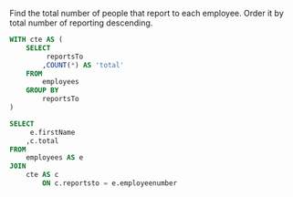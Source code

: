 Find the total number of people that report to each employee. Order it by total number of reporting descending.
```sql
WITH cte AS (
    SELECT
         reportsTo
        ,COUNT(*) AS 'total'
    FROM
        employees
    GROUP BY
        reportsTo
)

SELECT
     e.firstName
    ,c.total
FROM
    employees AS e
JOIN
    cte AS c
        ON c.reportsto = e.employeenumber
```
